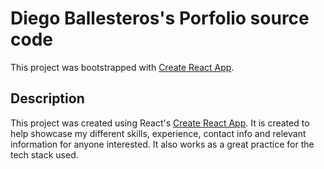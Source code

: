 # Diego Ballesteros's Porfolio source code

This project was bootstrapped with [Create React App](https://github.com/facebook/create-react-app).

## Description

This project was created using React's [Create React App](https://github.com/facebook/create-react-app). It is created to help showcase my different skills, experience, contact info and relevant information for anyone interested. It also works as a great practice for the tech stack used.
